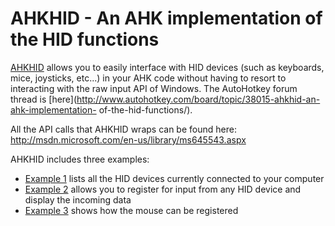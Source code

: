 AHKHID - An AHK implementation of the HID functions
===================================================

[AHKHID](AHKHID.ahk) allows you to easily interface with HID devices (such as
keyboards, mice, joysticks, etc...) in your AHK code without having to resort to
interacting with the raw input API of Windows. The AutoHotkey forum thread is
[here](http://www.autohotkey.com/board/topic/38015-ahkhid-an-ahk-implementation-
of-the-hid-functions/).

All the API calls that AHKHID wraps can be found here:  
http://msdn.microsoft.com/en-us/library/ms645543.aspx

AHKHID includes three examples:
* [Example 1](examples/example_1.ahk) lists all the HID devices currently
connected to your computer
* [Example 2](examples/example_2.ahk) allows you to register for input from any
HID device and display the incoming data
* [Example 3](examples/example_3.ahk) shows how the mouse can be registered
